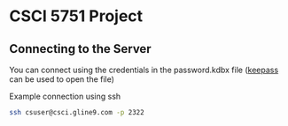 # CSCI 5751 Project

## Connecting to the Server

You can connect using the credentials in the password.kdbx file ([keepass](https://sourceforge.net/projects/keepass/files/KeePass%202.x/2.47/KeePass-2.47-Setup.exe/download) can be used to open the file)

Example connection using ssh

```sh
ssh csuser@csci.gline9.com -p 2322
```


